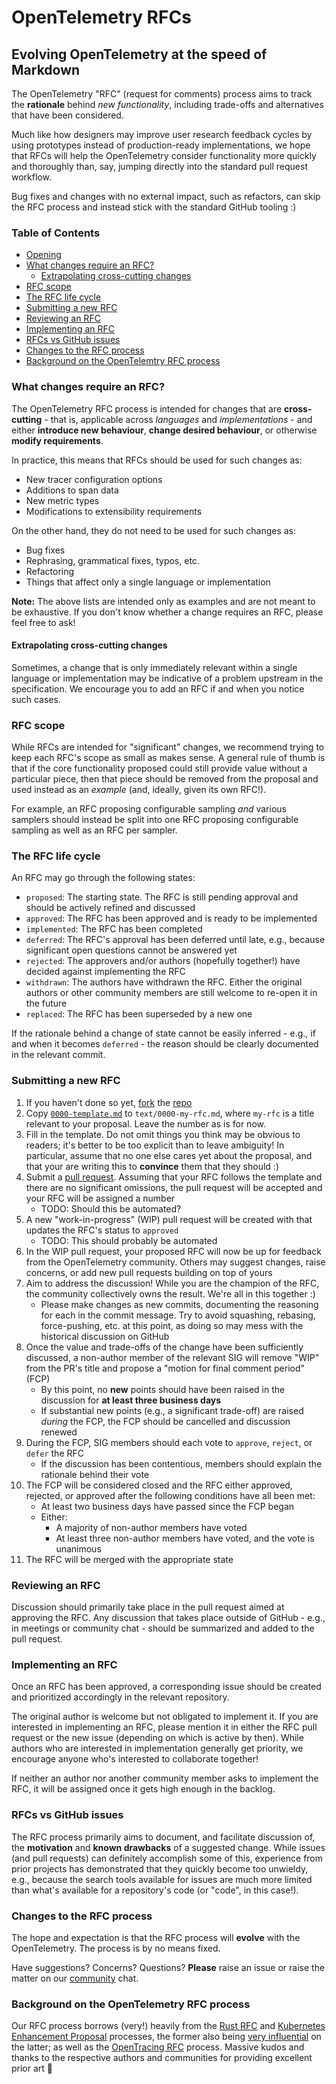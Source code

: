 # OpenTelemetry RFCs
## Evolving OpenTelemetry at the speed of Markdown

The OpenTelemetry "RFC" (request for comments) process aims to track the **rationale** behind *new functionality*, including trade-offs and alternatives that have been considered.

Much like how designers may improve user research feedback cycles by using prototypes instead of production-ready implementations, we hope that RFCs will help the OpenTelemetry consider functionality more quickly and thoroughly than, say, jumping directly into the standard pull request workflow.

Bug fixes and changes with no external impact, such as refactors, can skip the RFC process and instead stick with the standard GitHub tooling :)

### Table of Contents

* [Opening](#opentelemetry-rfcs)
* [What changes require an RFC?](#what-changes-require-an-rfc)
  * [Extrapolating cross-cutting changes](#extrapolating-cross-cutting-changes)
* [RFC scope](#rfc-scope)
* [The RFC life cycle](#the-rfc-life-cycle)
* [Submitting a new RFC](#submitting-a-new-rfc)
* [Reviewing an RFC](#reviewing-an-rfc)
* [Implementing an RFC](#implementing-an-rfc)
* [RFCs vs GitHub issues](#rfcs-vs-github-issues)
* [Changes to the RFC process](#changes-to-the-rfc-process)
* [Background on the OpenTelemtry RFC process](#background-on-the-opentelemetry-rfc-process)

### What changes require an RFC?

The OpenTelemetry RFC process is intended for changes that are **cross-cutting** - that is, applicable across *languages* and *implementations* - and either **introduce new behaviour**, **change desired behaviour**, or otherwise **modify requirements**.

In practice, this means that RFCs should be used for such changes as:

* New tracer configuration options
* Additions to span data
* New metric types
* Modifications to extensibility requirements

On the other hand, they do not need to be used for such changes as:

* Bug fixes
* Rephrasing, grammatical fixes, typos, etc.
* Refactoring
* Things that affect only a single language or implementation

**Note:** The above lists are intended only as examples and are not meant to be exhaustive. If you don't know whether a change requires an RFC, please feel free to ask!

#### Extrapolating cross-cutting changes

Sometimes, a change that is only immediately relevant within a single language or implementation may be indicative of a problem upstream in the specification. We encourage you to add an RFC if and when you notice such cases.

### RFC scope

While RFCs are intended for "significant" changes, we recommend trying to keep each RFC's scope as small as makes sense. A general rule of thumb is that if the core functionality proposed could still provide value without a particular piece, then that piece should be removed from the proposal and used instead as an *example* (and, ideally, given its own RFC!).

For example, an RFC proposing configurable sampling *and* various samplers should instead be split into one RFC proposing configurable sampling as well as an RFC per sampler.

### The RFC life cycle

An RFC may go through the following states:

* `proposed`: The starting state. The RFC is still pending approval and should be actively refined and discussed
* `approved`: The RFC has been approved and is ready to be implemented
* `implemented`: The RFC has been completed
* `deferred`: The RFC's approval has been deferred until late, e.g., because significant open questions cannot be answered yet
* `rejected`: The approvers and/or authors (hopefully together!) have decided against implementing the RFC
* `withdrawn`: The authors have withdrawn the RFC. Either the original authors or other community members are still welcome to re-open it in the future
* `replaced`: The RFC has been superseded by a new one

If the rationale behind a change of state cannot be easily inferred - e.g., if and when it becomes `deferred` - the reason should be clearly documented in the relevant commit.

### Submitting a new RFC

1. If you haven't done so yet, [fork](https://help.github.com/en/articles/fork-a-repo) the [repo](https://github.com/open-telemetry/rfcs)
1. Copy [`0000-template.md`](./0000-template.md) to `text/0000-my-rfc.md`, where `my-rfc` is a title relevant to your proposal. Leave the number as is for now.
1. Fill in the template. Do not omit things you think may be obvious to readers; it's better to be too explicit than to leave ambiguity! In particular, assume that no one else cares yet about the proposal, and that your are writing this to **convince** them that they should :)
1. Submit a [pull request](https://github.com/open-telemetry/compare). Assuming that your RFC follows the template and there are no significant omissions, the pull request will be accepted and your RFC will be assigned a number
    * TODO: Should this be automated?
1. A new "work-in-progress" (WIP) pull request will be created with that updates the RFC's status to `approved`
    * TODO: This should probably be automated
1. In the WIP pull request, your proposed RFC will now be up for feedback from the OpenTelemetry community. Others may suggest changes, raise concerns, or add new pull requests building on top of yours
1. Aim to address the discussion! While you are the champion of the RFC, the community collectively owns the result. We're all in this together :)
    * Please make changes as new commits, documenting the reasoning for each in the commit message. Try to avoid squashing, rebasing, force-pushing, etc. at this point, as doing so may mess with the historical discussion on GitHub
1. Once the value and trade-offs of the change have been sufficiently discussed, a non-author member of the relevant SIG will remove "WIP" from the PR's title and propose a "motion for final comment period" (FCP)
    * By this point, no **new** points should have been raised in the discussion for **at least three business days**
    * If substantial new points (e.g., a significant trade-off) are raised *during* the FCP, the FCP should be cancelled and discussion renewed
1. During the FCP, SIG members should each vote to `approve`, `reject`, or `defer` the RFC
    * If the discussion has been contentious, members should explain the rationale behind their vote
1. The FCP will be considered closed and the RFC either approved, rejected, or approved after the following conditions have all been met:
    * At least two business days have passed since the FCP began
    * Either:
      * A majority of non-author members have voted
      * At least three non-author members have voted, and the vote is unanimous
1. The RFC will be merged with the appropriate state

### Reviewing an RFC

Discussion should primarily take place in the pull request aimed at approving the RFC. Any discussion that takes place outside of GitHub - e.g., in meetings or community chat - should be summarized and added to the pull request.

### Implementing an RFC

Once an RFC has been approved, a corresponding issue should be created and prioritized accordingly in the relevant repository.

The original author is welcome but not obligated to implement it. If you are interested in implementing an RFC, please mention it in either the RFC pull request or the new issue (depending on which is active by then). While authors who are interested in implementation generally get priority, we encourage anyone who's interested to collaborate together!

If neither an author nor another community member asks to implement the RFC, it will be assigned once it gets high enough in the backlog.

### RFCs vs GitHub issues

The RFC process primarily aims to document, and facilitate discussion of, the **motivation** and **known drawbacks** of a suggested change. While issues (and pull requests) can definitely accomplish some of this, experience from prior projects has demonstrated that they quickly become too unwieldy, e.g., because the search tools available for issues are much more limited than what's available for a repository's code (or "code", in this case!).

### Changes to the RFC process

The hope and expectation is that the RFC process will **evolve** with the OpenTelemetry. The process is by no means fixed.

Have suggestions? Concerns? Questions? **Please** raise an issue or raise the matter on our [community](https://github.com/open-telemetry/community) chat.

### Background on the OpenTelemetry RFC process

Our RFC process borrows (very!) heavily from the [Rust RFC](https://github.com/rust-lang/rfcs) and [Kubernetes Enhancement Proposal](https://github.com/kubernetes/enhancements) processes, the former also being [very influential](https://github.com/kubernetes/enhancements/blob/master/keps/0001-kubernetes-enhancement-proposal-process.md#prior-art) on the latter; as well as the [OpenTracing RFC](https://github.com/opentracing/specification/tree/master/rfc) process. Massive kudos and thanks to the respective authors and communities for providing excellent prior art 💖
